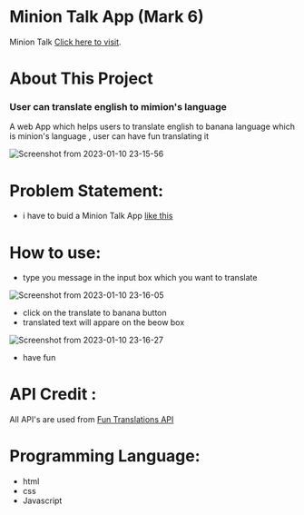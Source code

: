 # Minion Talk App (Mark 6)

Minion Talk [Click here to visit](https://minion-talk-by-rohit-bahuguna.netlify.app/).

# About This Project
### User can translate english to mimion's language 
A web App which helps users to translate english to banana language which is minion's language , user can have fun translating it

![Screenshot from 2023-01-10 23-15-56](https://user-images.githubusercontent.com/90442893/211626021-6d2eb3eb-a61a-4930-a92f-b0d4ad2a2f98.png)

# Problem Statement: 
 - i have to buid a  Minion Talk App [like this ](https://neog.camp/guide/markSix#marksix)


# How to use:
 - type you message in the input box which you want to translate 
 
 ![Screenshot from 2023-01-10 23-16-05](https://user-images.githubusercontent.com/90442893/211626057-0452981c-2a4c-45ed-bf24-2d6002592729.png)

 - click on the translate to banana button
 - translated text will appare on the beow box
 
![Screenshot from 2023-01-10 23-16-27](https://user-images.githubusercontent.com/90442893/211626117-bcfe7a1c-7f62-4a64-baf6-fb184ecd418f.png)

 - have fun

# API Credit :
All API's are used from [Fun Translations API](https://funtranslations.com/minion)

# Programming Language:
 - html
 - css 
 - Javascript

